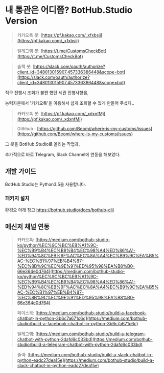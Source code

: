 # 내 통관은 어디쯤? BotHub.Studio Version

> 카카오톡 봇: [https://pf.kakao.com/_xfxbsjj](https://pf.kakao.com/_xfxbsjj)

> 텔레그램 봇: [https://t.me/CustomsCheckBot](https://t.me/CustomsCheckBot)

> 슬랙 봇: [https://slack.com/oauth/authorize?client_id=348013015907.457336386448&scope=bot](https://slack.com/oauth/authorize?client_id=348013015907.457336386448&scope=bot)

직구 진행시 조회가 불편 했던 세관 진행사항을,

능력자분께서 '카카오톡'을 이용해서 쉽게 조회할 수 있게 만들어 주셨다..
> 카카오톡 봇: [https://pf.kakao.com/_xdxnfMj](https://pf.kakao.com/_xdxnfMj)

> Githhub : [https://github.com/Beomi/where-is-my-customs/issues](https://github.com/Beomi/where-is-my-customs/issues)

그 봇을 BotHub.Studio로 올리는 작업과,

추가적으로 바로 Telegram, Slack Channel에 연동을 해보았다.



## 개발 가이드

BotHub.Studio는 Python3.5을 사용합니다.


### 패키지 설치 

환경으 아래 참고
https://bothub.studio/docs/bothub-cli/



## 메신저 채널 연동

> 카카오톡: [https://medium.com/bothub-studio-ko/python%EC%9C%BC%EB%A1%9C-%EC%B9%B4%EC%B9%B4%EC%98%A4%ED%86%A1-%ED%94%8C%EB%9F%AC%EC%8A%A4%EC%B9%9C%EA%B5%AC-%EC%B1%97%EB%B4%87-%EC%8B%9C%EC%9E%91%ED%95%98%EA%B8%B0-66e364e0d764](https://medium.com/bothub-studio-ko/python%EC%9C%BC%EB%A1%9C-%EC%B9%B4%EC%B9%B4%EC%98%A4%ED%86%A1-%ED%94%8C%EB%9F%AC%EC%8A%A4%EC%B9%9C%EA%B5%AC-%EC%B1%97%EB%B4%87-%EC%8B%9C%EC%9E%91%ED%95%98%EA%B8%B0-66e364e0d764)

> 페이스북: [https://medium.com/bothub-studio/build-a-facebook-chatbot-in-python-3b6c7a671c6c](https://medium.com/bothub-studio/build-a-facebook-chatbot-in-python-3b6c7a671c6c)

> 텔레그램: [https://medium.com/bothub-studio/build-a-telegram-chatbot-with-python-2dafd6c033bd](https://medium.com/bothub-studio/build-a-telegram-chatbot-with-python-2dafd6c033bd)

> 슬랙: [https://medium.com/bothub-studio/build-a-slack-chatbot-in-python-eadc27dea15e](https://medium.com/bothub-studio/build-a-slack-chatbot-in-python-eadc27dea15e)
